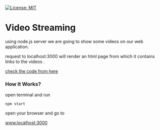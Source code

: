 [![License: MIT](https://img.shields.io/badge/License-MIT-blue.svg)](https://opensource.org/licenses/MIT)
# Video Streaming

using node.js server we are going to show some videos on our web application.

request to localhost:3000 will render an html page from which it contains links to the videos .

[check the code from here](https://github.com/amiryeg1/nodejs-lessons/blob/master/L3-video-streaming/app.js)

### How It Works?
open terminal and run
```
npm start
```
open your browser and go to

www.localhost:3000

